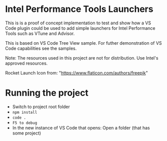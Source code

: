 # Intel Performance Tools Launchers

This is is a proof of concept implementation to test and show how a VS Code plugin could be used to add simple launchers for Intel Performance Tools such as VTune and Advisor.

This is based on VS Code Tree View sample. For futher demonstration of VS Code capabilities see the samples.

Note: The resources used in this project are not for distribution. Use Intel's approved resources.

Rocket Launch Icon from: "https://www.flaticon.com/authors/freepik" 

# Running the project

- Switch to project root folder
- `npm install`
- `code .`
- `F5 to debug`
- In the new instance of VS Code that opens: Open a folder (that has some project)  